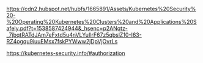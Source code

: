 https://cdn2.hubspot.net/hubfs/1665891/Assets/Kubernetes%20Security%20-%20Operating%20Kubernetes%20Clusters%20and%20Applications%20Safely.pdf?t=1538587424944&_hsenc=p2ANqtz-_7jbqtRATdJAm7eFxtd5u4nVLYuIlrF67z5qbslZ10-I63-RZ4ogqu9iuuEMsx7fskPYWww2jDpVjOvrLs

https://kubernetes-security.info/#authorization